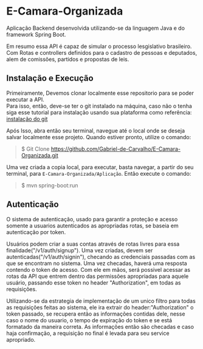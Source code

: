 # E-Camara-Organizada


Aplicação Backend desenvolvida utilizando-se da linguagem Java e do framework Spring Boot.

Em resumo essa API é capaz de simular o processo lesgislativo brasileiro. Com Rotas e controllers definidos para o cadastro de pessoas e deputados, alem de comissões, partidos e propostas de leis.  

## Instalação e Execução
Primeiramente, Devemos clonar localmente esse repositorio para se poder executar a API.   
Para isso, então, deve-se ter o git instalado na máquina, caso não o tenha siga esse tutorial para instalação usando sua plataforma como referência: [instalação do git](https://git-scm.com/book/pt-br/v1/Primeiros-passos-Instalando-Git.)  

Após Isso, abra então seu terminal, navegue até o local onde se deseja salvar localmente esse projeto. Quando estiver pronto, utilize o comando:
> $ Git Clone https://github.com/Gabriel-de-Carvalho/E-Camara-Organizada.git  

Uma vez criada a copia local, para executar, basta navegar, a partir do seu terminal,  para `E-Camara-Organizada/Aplicação`. Então execute o comando:
> $ mvn spring-boot:run  

## Autenticação

O sistema de autenticação, usado para garantir a proteção e acesso somente a usuarios autenticados as apropriadas rotas, se baseia em autenticação por token.  

Usuários podem criar a suas contas através de rotas livres para essa finalidade("/v1/auth/signup"). Uma vez criadas, devem ser autenticadas("/v1/auth/signin"), checando as credenciais passadas com as que se encontram no sistema. Uma vez checadas, haverá uma resposta contendo o token de acesso. Com ele em mãos, será possivel acessar as rotas da API que entrem dentro das permissões apropriadas para aquele usuário, passando esse token no header "Authorization", em todas as requisições.    

Utilizando-se da estrategia de implementação de um unico filtro para todas as requisições feitas ao sistema, ele ira extrair do header:"Authorization" o token passado, se recupera então as informações contidas dele, nesse caso o nome do usuario, o tempo de expiração do token e se está formatado da maneira correta. As informações então são checadas e caso haja confirmação, a requisição no final é levada para seu service apropriado.  
